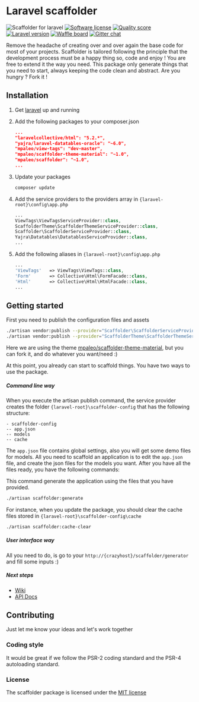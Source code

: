 # Laravel scaffolder
![Scaffolder for laravel](https://cloud.githubusercontent.com/assets/5132565/11066969/17feb094-87a9-11e5-96cb-1402e4c7aaca.png)
[![Software license](https://img.shields.io/badge/license-MIT-blue.svg?style=flat-square)](LICENSE)
[![Quality score](https://img.shields.io/scrutinizer/g/mpaleo/scaffolder.svg?style=flat-square)](https://scrutinizer-ci.com/g/mpaleo/scaffolder)
[![Laravel version](https://img.shields.io/badge/for%20laravel-5.2-orange.svg?style=flat-square)](https://github.com/laravel/framework/tree/5.2)
[![Waffle board](https://img.shields.io/badge/board-on%20waffle-blue.svg?style=flat-square)](https://waffle.io/mpaleo/scaffolder)
[![Gitter chat](https://img.shields.io/badge/chat-on%20gitter-blue.svg?style=flat-square)](https://gitter.im/mpaleo/scaffolder)

Remove the headache of creating over and over again the base code for most of your projects. Scaffolder is tailored following the principle that the development process must be a happy thing so, code and enjoy !
You are free to extend it the way you need. This package only generate things that you need to start, always keeping the code clean and abstract. Are you hungry ? Fork it !

## Installation
1. Get [laravel](http://laravel.com/docs/5.2#installation) up and running
2. Add the following packages to your composer.json

    ```json
    ...
    "laravelcollective/html": "5.2.*",
    "yajra/laravel-datatables-oracle": "~6.0",
    "mpaleo/view-tags": "dev-master",
    "mpaleo/scaffolder-theme-material": "~1.0",
    "mpaleo/scaffolder": "~1.0",
    ...
    ```
3. Update your packages

    ```bash
    composer update
    ````
4. Add the service providers to the providers array in `{laravel-root}\config\app.php`

    ```php
    ...
    ViewTags\ViewTagsServiceProvider::class,
    ScaffolderTheme\ScaffolderThemeServiceProvider::class,
    Scaffolder\ScaffolderServiceProvider::class,
    Yajra\Datatables\DatatablesServiceProvider::class,
    ...
    ```
5. Add the following aliases in `{laravel-root}\config\app.php`

    ```php
    ...
    'ViewTags'   => ViewTags\ViewTags::class,
    'Form'       => Collective\Html\FormFacade::class,
    'Html'       => Collective\Html\HtmlFacade::class,
    ...
    ```

## Getting started
First you need to publish the configuration files and assets

```bash
./artisan vendor:publish --provider="Scaffolder\ScaffolderServiceProvider"
./artisan vendor:publish --provider="ScaffolderTheme\ScaffolderThemeServiceProvider" --force
```

Here we are using the theme [mpaleo/scaffolder-theme-material](https://github.com/mpaleo/scaffolder-theme-material), but you can fork it, and do whatever you want/need :)

At this point, you already can start to scaffold things. You have two ways to use the package.

##### Command line way
When you execute the artisan publish command, the service provider creates the folder `{laravel-root}\scaffolder-config` that has the following structure:

```
- scaffolder-config
-- app.json
-- models
-- cache
```

The `app.json` file contains global settings, also you will get some demo files for models. All you need to scaffold an application is to edit the `app.json` file, and create the json files for the models you want. After you have all the files ready, you have the following commands:

This command generate the application using the files that you have provided.
```bash
./artisan scaffolder:generate
```

For instance, when you update the package, you should clear the cache files stored in `{laravel-root}\scaffolder-config\cache`
```bash
./artisan scaffolder:cache-clear
```

##### User interface way
All you need to do, is go to your `http://{crazyhost}/scaffolder/generator` and fill some inputs :)

##### Next steps
- [Wiki](https://github.com/mpaleo/scaffolder/wiki)
- [API Docs](http://mpaleo.github.io/scaffolder/api)

## Contributing
Just let me know your ideas and let's work together

### Coding style
It would be great if we follow the PSR-2 coding standard and the PSR-4 autoloading standard.

### License
The scaffolder package is licensed under the [MIT license](http://opensource.org/licenses/MIT)
